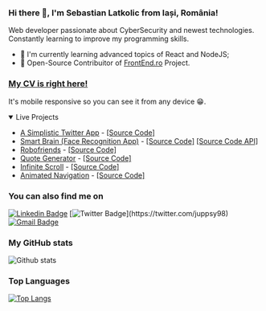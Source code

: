 ### Hi there 👋, I'm Sebastian Latkolic from Iași, România!

Web developer passionate about CyberSecurity and newest technologies.
Constantly learning to improve my programming skills.

- 🌱 I'm currently learning advanced topics of React and NodeJS;
- 👯 Open-Source Contribuitor of [FrontEnd.ro](https://github.com/FrontEnd-ro/frontend.ro) Project.

### [My CV is right here!](https://juppsy.github.io/CV/)
It's mobile responsive so you can see it from any device 😁.

<details open>
<summary>Live Projects</summary>

+ [A Simplistic Twitter App](https://complexapp-juppsy.herokuapp.com/) - [[Source Code]](https://github.com/juppsy/twitter-like)
+ [Smart Brain (Face Recognition App)](https://juppsy.github.io/smart-brain/) - [[Source Code]](https://github.com/juppsy/smart-brain) [[Source Code API]](https://github.com/juppsy/smart-brain-api)
+ [Robofriends](https://juppsy.github.io/robofriends/) - [[Source Code]](https://github.com/juppsy/robofriends)
+ [Quote Generator](https://juppsy.github.io/quote-generator/) - [[Source Code]](https://github.com/juppsy/quote-generator)
+ [Infinite Scroll](https://juppsy.github.io/infinite-scroll/) - [[Source Code]](https://github.com/juppsy/infinite-scroll)
+ [Animated Navigation](https://juppsy.github.io/animated-navigation/) - [[Source Code]](https://github.com/juppsy/animated-navigation)

</details>

### You can also find me on
[![Linkedin Badge](https://img.shields.io/badge/-LinkedIn-blue?style=flat-square&logo=Linkedin&logoColor=white&link=https://www.linkedin.com/in/felipefialho)](https://www.linkedin.com/in/sebastian-latkolic-bb00ab199/)
[![Twitter Badge](https://img.shields.io/badge/-Twitter-1ca0f1?style=flat-square&labelColor=1ca0f1&logo=twitter&logoColor=white&link=https://twitter.com/felipefialho_)](https://twitter.com/juppsy98)
[![Gmail Badge](https://img.shields.io/badge/-Gmail-c14438?style=flat-square&logo=Gmail&logoColor=white&link=mailto:seu_email)](mailto:latkolicsebastian@gmail.com)

### My GitHub stats
![Github stats](https://github-readme-stats.vercel.app/api?username=juppsy&show_icons=true&theme=dark)

### Top Languages
[![Top Langs](https://github-readme-stats.vercel.app/api/top-langs/?username=juppsy&layout=compact)](https://github.com/anuraghazra/github-readme-stats)


<!--
**juppsy/juppsy** is a ✨ _special_ ✨ repository because its `README.md` (this file) appears on your GitHub profile.

Here are some ideas to get you started:

- 🔭 I’m currently working on ...
- 🌱 I’m currently learning ...
- 👯 I’m looking to collaborate on ...
- 🤔 I’m looking for help with ...
- 💬 Ask me about ...
- 📫 How to reach me: ...
- 😄 Pronouns: ...
- ⚡ Fun fact: ...
-->
